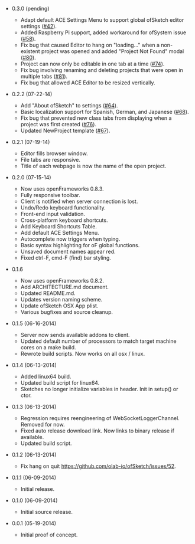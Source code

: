 - 0.3.0 (pending)
	+ Adapt default ACE Settings Menu to support global ofSketch editor settings ([#42](https://github.com/olab-io/ofSketch/issues/42)).
	+ Added Raspberry Pi support, added workaround for ofSystem issue ([#58](https://github.com/olab-io/ofSketch/issues/58)).
	+ Fix bug that caused Editor to hang on "loading..." when a non-existent project was opened and added "Project Not Found" modal ([#80](https://github.com/olab-io/ofSketch/issues/80)).
	+ Project can now only be editable in one tab at a time ([#74](https://github.com/olab-io/ofSketch/issues/74)).
	+ Fix bug involving renaming and deleting projects that were open in multiple tabs ([#81](https://github.com/olab-io/ofSketch/issues/81)).
	+ Fix bug that allowed ACE Editor to be resized vertically.
	
- 0.2.2 (07-22-14)
	+ Add "About ofSketch" to settings ([#64](https://github.com/olab-io/ofSketch/issues/64)).
	+ Basic localization support for Spanish, German, and Japanese ([#68](https://github.com/olab-io/ofSketch/issues/68)).
	+ Fix bug that prevented new class tabs from displaying when a project was first created ([#76](https://github.com/olab-io/ofSketch/issues/76)).
	+ Updated NewProject template ([#67](https://github.com/olab-io/ofSketch/issues/67)).

- 0.2.1 (07-19-14)
	+ Editor fills browser window.
	+ File tabs are responsive.
	+ Title of each webpage is now the name of the open project.

- 0.2.0 (07-15-14)
	+ Now uses openFrameworks 0.8.3.
	+ Fully responsive toolbar.
	+ Client is notified when server connection is lost.
	+ Undo/Redo keyboard functionality.
	+ Front-end input validation.
	+ Cross-platform keyboard shortcuts.
	+ Add Keyboard Shortcuts Table.
	+ Add default ACE Settings Menu.
	+ Autocomplete now triggers when typing.
	+ Basic syntax highlighting for oF global functions.
	+ Unsaved document names appear red.
	+ Fixed ctrl-F, cmd-F (find) bar styling.

- 0.1.6
    + Now uses openFrameworks 0.8.2.
    + Add ARCHITECTURE.md document.
    + Updated README.md.
    + Updates version naming scheme.
    + Update ofSketch OSX App plist.
    + Various bugfixes and source cleanup. 

- 0.1.5 (06-16-2014)
    + Server now sends available addons to client.
    + Updated default number of processors to match target machine cores on a make build.
    + Rewrote build scripts.  Now works on all osx / linux.

- 0.1.4 (06-13-2014)
    + Added linux64 build.
    + Updated build script for linux64.
    + Sketches no longer initialize variables in header.  Init in setup() or ctor.

- 0.1.3 (06-13-2014)
    + Regression requires reengineering of WebSocketLoggerChannel.  Removed for now.
    + Fixed auto release download link.  Now links to binary release if available.
    + Updated build script.

- 0.1.2 (06-13-2014)
    + Fix hang on quit https://github.com/olab-io/ofSketch/issues/52.
    
- 0.1.1 (06-09-2014)
    + Initial release.

- 0.1.0 (06-09-2014)
    + Initial source release.

- 0.0.1 (05-19-2014)
    + Initial proof of concept.
